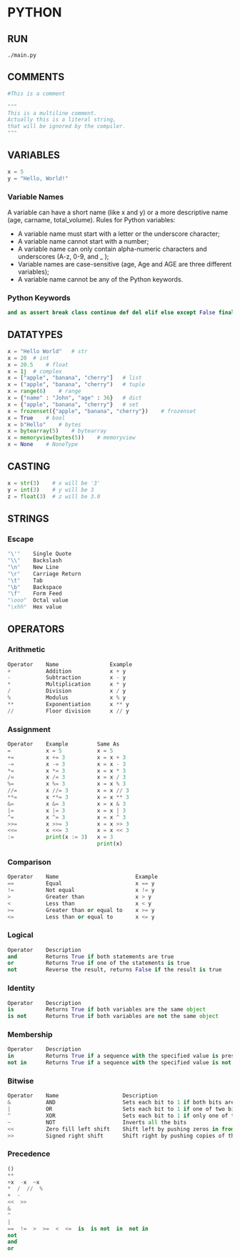 # PYTHON

## RUN
```shell
./main.py
```

## COMMENTS
```python
#This is a comment

"""
This is a multiline comment.
Actually this is a literal string,
that will be ignored by the compiler.
"""
```

## VARIABLES
```python
x = 5
y = "Hello, World!"
```

### Variable Names
A variable can have a short name (like x and y) or a more descriptive name (age, carname, total_volume).
Rules for Python variables:
- A variable name must start with a letter or the underscore character;
- A variable name cannot start with a number;
- A variable name can only contain alpha-numeric characters and underscores (A-z, 0-9, and _ );
- Variable names are case-sensitive (age, Age and AGE are three different variables);
- A variable name cannot be any of the Python keywords.

### Python Keywords
```python
and as assert break class continue def del elif else except False finally for from global if import in is lambda None nonlocal not or pass raise return True try while with yield
```

## DATATYPES
```python
x = "Hello World"	# str
x = 20	# int
x = 20.5	# float
x = 1j	# complex
x = ["apple", "banana", "cherry"]	# list
x = ("apple", "banana", "cherry")	# tuple
x = range(6)	# range
x = {"name" : "John", "age" : 36}	# dict
x = {"apple", "banana", "cherry"}	# set
x = frozenset({"apple", "banana", "cherry"})	# frozenset
x = True	# bool
x = b"Hello"	# bytes
x = bytearray(5)	# bytearray
x = memoryview(bytes(5))	# memoryview
x = None	# NoneType
```

## CASTING
```python
x = str(3)    # x will be '3'
y = int(3)    # y will be 3
z = float(3)  # z will be 3.0
```

## STRINGS

### Escape
```python
"\'"	Single Quote
"\\"	Backslash
"\n"	New Line
"\r"	Carriage Return
"\t"	Tab
"\b"	Backspace
"\f"	Form Feed
"\ooo"	Octal value
"\xhh"	Hex value
```

## OPERATORS

### Arithmetic
```python
Operator    Name                Example
+	        Addition	        x + y
-	        Subtraction	        x - y
*	        Multiplication      x * y
/	        Division            x / y
%	        Modulus             x % y
**	        Exponentiation      x ** y
//	        Floor division      x // y
```

### Assignment
```python
Operator    Example         Same As
=	        x = 5	        x = 5
+=	        x += 3	        x = x + 3
-=	        x -= 3	        x = x - 3
*=	        x *= 3	        x = x * 3
/=	        x /= 3	        x = x / 3
%=	        x %= 3	        x = x % 3
//=	        x //= 3	        x = x // 3
**=	        x **= 3	        x = x ** 3
&=	        x &= 3	        x = x & 3
|=	        x |= 3	        x = x | 3
^=	        x ^= 3	        x = x ^ 3
>>=	        x >>= 3	        x = x >> 3
<<=	        x <<= 3	        x = x << 3
:=	        print(x := 3)	x = 3
                            print(x)
```

### Comparison
```python
Operator    Name                        Example
==	        Equal	                    x == y
!=	        Not equal	                x != y
>	        Greater than	            x > y
<	        Less than	                x < y
>=	        Greater than or equal to	x >= y
<=	        Less than or equal to	    x <= y
```

### Logical
```python
Operator    Description                                                 Example
and 	    Returns True if both statements are true	                x < 5 and  x < 10
or	        Returns True if one of the statements is true	            x < 5 or x < 4
not	        Reverse the result, returns False if the result is true	    not(x < 5 and x < 10)
```

### Identity
```python
Operator    Description                                                 Example
is 	        Returns True if both variables are the same object	        x is y
is not	    Returns True if both variables are not the same object	    x is not y
```

### Membership
```python
Operator	Description	                                                                        Example
in 	        Returns True if a sequence with the specified value is present in the object	    x in y
not in	    Returns True if a sequence with the specified value is not present in the object	x not in y

```

### Bitwise
```python
Operator	Name	                Description	                                                                                                Example
& 	        AND	                    Sets each bit to 1 if both bits are 1	                                                                    x & y
|	        OR	                    Sets each bit to 1 if one of two bits is 1	                                                                x | y
^	        XOR	                    Sets each bit to 1 if only one of two bits is 1	                                                            x ^ y
~	        NOT	                    Inverts all the bits	                                                                                    ~x
<<	        Zero fill left shift	Shift left by pushing zeros in from the right and let the leftmost bits fall off	                        x << 2
>>	        Signed right shift	    Shift right by pushing copies of the leftmost bit in from the left, and let the rightmost bits fall off	    x >> 2
```

### Precedence
```python
()
**
+x  -x  ~x
*  /  //  %
+  -
<<  >>
&
^
|
==  !=  >  >=  <  <=  is  is not  in  not in
not
and
or
```
